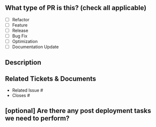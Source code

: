 ## What type of PR is this? (check all applicable)

- [ ] Refactor
- [ ] Feature
- [ ] Release
- [ ] Bug Fix
- [ ] Optimization
- [ ] Documentation Update

## Description

## Related Tickets & Documents

<!--
For pull requests that relate or close an issue, please include them
below.  We like to follow [Github's guidance on linking issues to pull requests](https://docs.github.com/en/issues/tracking-your-work-with-issues/linking-a-pull-request-to-an-issue).

For example having the text: "closes #1234" would connect the current pull
request to issue 1234.  And when we merge the pull request, Github will
automatically close the issue.
-->

- Related Issue #
- Closes #

## [optional] Are there any post deployment tasks we need to perform?
